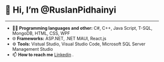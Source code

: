  #   👋 Hi, I’m @RuslanPidhainyi 
---

- 👨‍💻 **Programming languages and other:** C#, C++, Java Script, T-SQL, MongoDB, HTML, CSS, WPF
- 🌐 **Frameworks:** ASP.NET, .NET MAUI, React.js
- ⚙ **Tools:** Vistual Studio, Visual Studio Code, Microsoft SQL Server Management Studio 
- 📫 **How to reach me** [Linkedin](https://www.linkedin.com/in/ruslan-pidhainyi-10539126b/) .

<!---
RuslanPidhainyi/RuslanPidhainyi is a ✨ special ✨ repository because its `README.md` (this file) appears on your GitHub profile.
You can click the Preview link to take a look at your changes.
--->
